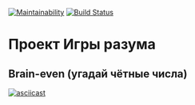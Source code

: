 [![Maintainability](https://api.codeclimate.com/v1/badges/a99a88d28ad37a79dbf6/maintainability)](https://codeclimate.com/github/informer735/frontend-project-lvl1)
[![Build Status](https://travis-ci.org/informer735/frontend-project-lvl1.svg?branch=master)](https://travis-ci.org/informer735/frontend-project-lvl1)

# Проект Игры разума

## Brain-even (угадай чётные числа)

[![asciicast](https://asciinema.org/a/YASzMWUDnAlz6jmL6l1eZ6Ky5.svg)](https://asciinema.org/a/YASzMWUDnAlz6jmL6l1eZ6Ky5)